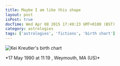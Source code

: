 ```yaml
---
title: Maybe I am like this shape
layout: post
isPost: true
docTime: Wed Apr 08 2015 17:49:23 GMT+0100 (BST)
category: astrologies
tags: ['astrologies', 'fictions', 'birth chart']
---
```


![Kei Kreutler's birth chart](/images/birth_chart.png)

<div class="caption">
*17 May 1990 at 11:19 , Weymouth, MA (US)*
</div>
